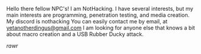 Hello there fellow NPC's!
I am NotHacking.
I have several interests, but my main interests are programming, penetration testing, and media creation.
My discord is nothacking
You can easily contact me by email, at yetanotherdingus@gmail.com
I am looking for anyone else that knows a bit about macro creation and a USB Rubber Ducky attack.


_rawr_
